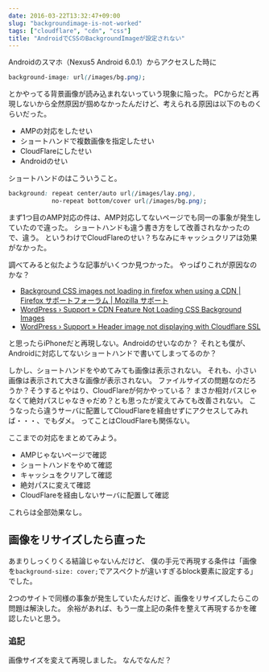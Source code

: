 ```yaml
---
date: 2016-03-22T13:32:47+09:00
slug: "backgroundimage-is-not-worked"
tags: ["cloudflare", "cdn", "css"]
title: "AndroidでCSSのBackgroundImageが設定されない"
---
```


Androidのスマホ（Nexus5 Android 6.0.1）からアクセスした時に

``` css
background-image: url(/images/bg.png);
```

とかやってる背景画像が読み込まれないっていう現象に陥った。
PCからだと再現しないから全然原因が掴めなかったんだけど、考えられる原因は以下のものくらいだった。

* AMPの対応をしたせい
* ショートハンドで複数画像を指定したせい
* CloudFlareにしたせい
* Androidのせい

ショートハンドのはこういうこと。

``` css
background: repeat center/auto url(/images/lay.png),
            no-repeat bottom/cover url(/images/bg.png);
```

まず1つ目のAMP対応の件は、AMP対応してないページでも同一の事象が発生していたので違った。
ショートハンドも違う書き方をして改善されなかったので、違う。
というわけでCloudFlareのせい？ちなみにキャッシュクリアは効果がなかった。

調べてみると似たような記事がいくつか見つかった。
やっぱりこれが原因なのかな？

* [Background CSS images not loading in firefox when using a CDN | Firefox サポートフォーラム | Mozilla サポート](https://support.mozilla.org/ja/questions/984143)
* [WordPress › Support » CDN Feature Not Loading CSS Background Images](https://wordpress.org/support/topic/cdn-feature-not-loading-css-background-images)
* [WordPress › Support » Header image not displaying with Cloudflare SSL](https://wordpress.org/support/topic/header-image-not-displaying-with-cloudflare-ssl)

と思ったらiPhoneだと再現しない。Androidのせいなのか？
それとも僕が、Androidに対応してないショートハンドで書いてしまってるのか？

しかし、ショートハンドをやめてみても画像は表示されない。
それも、小さい画像は表示されて大きな画像が表示されない。
ファイルサイズの問題なのだろうか？そうするとやはり、CloudFlareが何かやっている？
まさか相対パスじゃなくて絶対パスじゃなきゃだめ？とも思ったが変えてみても改善されない。
こうなったら違うサーバに配置してCloudFlareを経由せずにアクセスしてみれば・・・、でもダメ。
ってことはCloudFlareも関係ない。

ここまでの対応をまとめてみよう。

* AMPじゃないページで確認
* ショートハンドをやめて確認
* キャッシュをクリアして確認
* 絶対パスに変えて確認
* CloudFlareを経由しないサーバに配置して確認

これらは全部効果なし。

## 画像をリサイズしたら直った

あまりしっくりくる結論じゃないんだけど、
僕の手元で再現する条件は「画像を`background-size: cover;`でアスペクトが違いすぎるblock要素に設定する」でした。

2つのサイトで同様の事象が発生していたんだけど、画像をリサイズしたらこの問題は解決した。
余裕があれば、もう一度上記の条件を整えて再現するかを確認したいと思う。

### 追記

画像サイズを変えて再現しました。
なんでなんだ？

